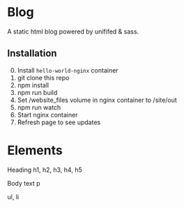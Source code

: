 # Blog

A static html blog powered by unififed & sass.

## Installation

0. Install `hello-world-nginx` container
1. git clone this repo
2. npm install
3. npm run build
4. Set /website_files volume in nginx container to /site/out
5. npm run watch
6. Start nginx container
7. Refresh page to see updates



# Elements

Heading
h1, h2, h3, h4, h5

Body text
p

ul, li